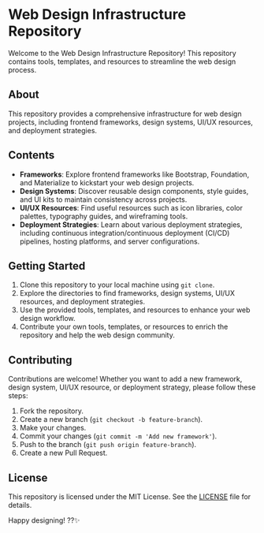 # Web Design Infrastructure Repository

Welcome to the Web Design Infrastructure Repository! This repository contains tools, templates, and resources to streamline the web design process.

## About
This repository provides a comprehensive infrastructure for web design projects, including frontend frameworks, design systems, UI/UX resources, and deployment strategies.

## Contents
- **Frameworks**: Explore frontend frameworks like Bootstrap, Foundation, and Materialize to kickstart your web design projects.
- **Design Systems**: Discover reusable design components, style guides, and UI kits to maintain consistency across projects.
- **UI/UX Resources**: Find useful resources such as icon libraries, color palettes, typography guides, and wireframing tools.
- **Deployment Strategies**: Learn about various deployment strategies, including continuous integration/continuous deployment (CI/CD) pipelines, hosting platforms, and server configurations.

## Getting Started
1. Clone this repository to your local machine using `git clone`.
2. Explore the directories to find frameworks, design systems, UI/UX resources, and deployment strategies.
3. Use the provided tools, templates, and resources to enhance your web design workflow.
4. Contribute your own tools, templates, or resources to enrich the repository and help the web design community.

## Contributing
Contributions are welcome! Whether you want to add a new framework, design system, UI/UX resource, or deployment strategy, please follow these steps:
1. Fork the repository.
2. Create a new branch (`git checkout -b feature-branch`).
3. Make your changes.
4. Commit your changes (`git commit -m 'Add new framework'`).
5. Push to the branch (`git push origin feature-branch`).
6. Create a new Pull Request.

## License
This repository is licensed under the MIT License. See the [LICENSE](LICENSE) file for details.

Happy designing! ??✨

